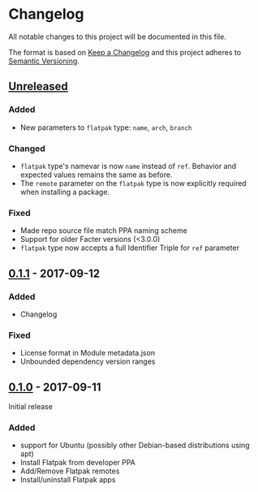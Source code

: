 # Changelog
All notable changes to this project will be documented in this file.

The format is based on [Keep a Changelog](http://keepachangelog.com/en/1.0.0/)
and this project adheres to [Semantic Versioning](http://semver.org/spec/v2.0.0.html).

## [Unreleased]
### Added
- New parameters to `flatpak` type: `name`, `arch`, `branch`

### Changed
- `flatpak` type's namevar is now `name` instead of `ref`. Behavior and
  expected values remains the same as before.
- The `remote` parameter on the `flatpak` type is now explicitly required
  when installing a package.

### Fixed
- Made repo source file match PPA naming scheme
- Support for older Facter versions (<3.0.0)
- `flatpak` type now accepts a full Identifier Triple for `ref` parameter

## [0.1.1] - 2017-09-12
### Added
- Changelog

### Fixed
- License format in Module metadata.json
- Unbounded dependency version ranges

## [0.1.0] - 2017-09-11
Initial release
### Added
- support for Ubuntu (possibly other Debian-based distributions using apt)
- Install Flatpak from developer PPA
- Add/Remove Flatpak remotes
- Install/uninstall Flatpak apps

[Unreleased]: https://github.com/brwyatt/puppet-flatpak/compare/v0.1.1...HEAD
[0.1.1]: https://github.com/brwyatt/puppet-flatpak/compare/v0.1.0...v0.1.1
[0.1.0]: https://github.com/brwyatt/puppet-flatpak/compare/ff5cbee...v0.1.0
